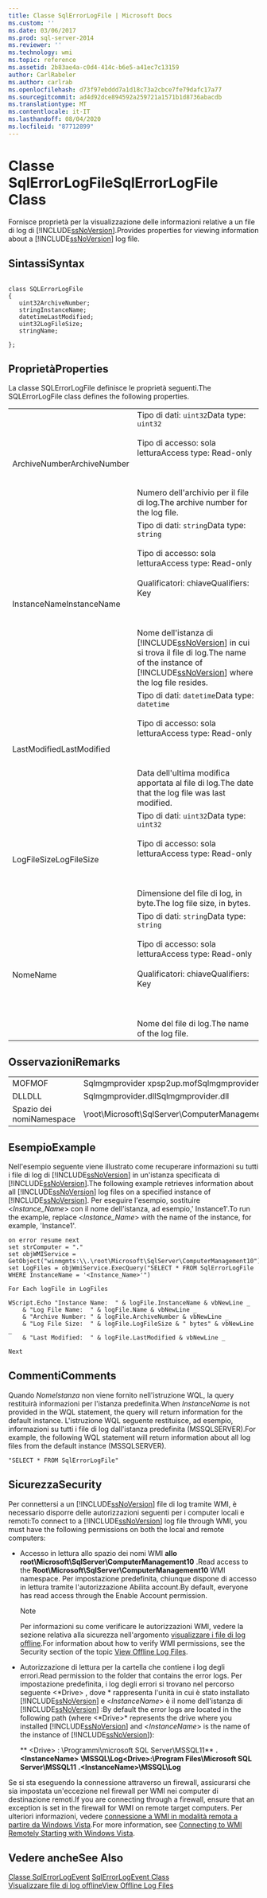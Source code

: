 ```yaml
---
title: Classe SqlErrorLogFile | Microsoft Docs
ms.custom: ''
ms.date: 03/06/2017
ms.prod: sql-server-2014
ms.reviewer: ''
ms.technology: wmi
ms.topic: reference
ms.assetid: 2b83ae4a-c0d4-414c-b6e5-a41ec7c13159
author: CarlRabeler
ms.author: carlrab
ms.openlocfilehash: d73f97ebddd7a1d18c73a2cbce7fe79dafc17a77
ms.sourcegitcommit: ad4d92dce894592a259721a1571b1d8736abacdb
ms.translationtype: MT
ms.contentlocale: it-IT
ms.lasthandoff: 08/04/2020
ms.locfileid: "87712899"
---
```

# <a name="sqlerrorlogfile-class"></a><span data-ttu-id="d6c24-102">Classe SqlErrorLogFile</span><span class="sxs-lookup"><span data-stu-id="d6c24-102">SqlErrorLogFile Class</span></span>
  <span data-ttu-id="d6c24-103">Fornisce proprietà per la visualizzazione delle informazioni relative a un file di log di [!INCLUDE[ssNoVersion](../../includes/ssnoversion-md.md)].</span><span class="sxs-lookup"><span data-stu-id="d6c24-103">Provides properties for viewing information about a [!INCLUDE[ssNoVersion](../../includes/ssnoversion-md.md)] log file.</span></span>  
  
## <a name="syntax"></a><span data-ttu-id="d6c24-104">Sintassi</span><span class="sxs-lookup"><span data-stu-id="d6c24-104">Syntax</span></span>  
  
```  
  
class SQLErrorLogFile  
{  
   uint32ArchiveNumber;  
   stringInstanceName;  
   datetimeLastModified;  
   uint32LogFileSize;  
   stringName;  
  
};  
```  
  
## <a name="properties"></a><span data-ttu-id="d6c24-105">Proprietà</span><span class="sxs-lookup"><span data-stu-id="d6c24-105">Properties</span></span>  
 <span data-ttu-id="d6c24-106">La classe SQLErrorLogFile definisce le proprietà seguenti.</span><span class="sxs-lookup"><span data-stu-id="d6c24-106">The SQLErrorLogFile class defines the following properties.</span></span>  
  
|||  
|-|-|  
|<span data-ttu-id="d6c24-107">ArchiveNumber</span><span class="sxs-lookup"><span data-stu-id="d6c24-107">ArchiveNumber</span></span>|<span data-ttu-id="d6c24-108">Tipo di dati: `uint32`</span><span class="sxs-lookup"><span data-stu-id="d6c24-108">Data type: `uint32`</span></span><br /><br /> <span data-ttu-id="d6c24-109">Tipo di accesso: sola lettura</span><span class="sxs-lookup"><span data-stu-id="d6c24-109">Access type: Read-only</span></span><br /><br /> <br /><br /> <span data-ttu-id="d6c24-110">Numero dell'archivio per il file di log.</span><span class="sxs-lookup"><span data-stu-id="d6c24-110">The archive number for the log file.</span></span>|  
|<span data-ttu-id="d6c24-111">InstanceName</span><span class="sxs-lookup"><span data-stu-id="d6c24-111">InstanceName</span></span>|<span data-ttu-id="d6c24-112">Tipo di dati: `string`</span><span class="sxs-lookup"><span data-stu-id="d6c24-112">Data type: `string`</span></span><br /><br /> <span data-ttu-id="d6c24-113">Tipo di accesso: sola lettura</span><span class="sxs-lookup"><span data-stu-id="d6c24-113">Access type: Read-only</span></span><br /><br /> <span data-ttu-id="d6c24-114">Qualificatori: chiave</span><span class="sxs-lookup"><span data-stu-id="d6c24-114">Qualifiers: Key</span></span><br /><br /> <br /><br /> <span data-ttu-id="d6c24-115">Nome dell'istanza di [!INCLUDE[ssNoVersion](../../includes/ssnoversion-md.md)] in cui si trova il file di log.</span><span class="sxs-lookup"><span data-stu-id="d6c24-115">The name of the instance of [!INCLUDE[ssNoVersion](../../includes/ssnoversion-md.md)] where the log file resides.</span></span>|  
|<span data-ttu-id="d6c24-116">LastModified</span><span class="sxs-lookup"><span data-stu-id="d6c24-116">LastModified</span></span>|<span data-ttu-id="d6c24-117">Tipo di dati: `datetime`</span><span class="sxs-lookup"><span data-stu-id="d6c24-117">Data type: `datetime`</span></span><br /><br /> <span data-ttu-id="d6c24-118">Tipo di accesso: sola lettura</span><span class="sxs-lookup"><span data-stu-id="d6c24-118">Access type: Read-only</span></span><br /><br /> <br /><br /> <span data-ttu-id="d6c24-119">Data dell'ultima modifica apportata al file di log.</span><span class="sxs-lookup"><span data-stu-id="d6c24-119">The date that the log file was last modified.</span></span>|  
|<span data-ttu-id="d6c24-120">LogFileSize</span><span class="sxs-lookup"><span data-stu-id="d6c24-120">LogFileSize</span></span>|<span data-ttu-id="d6c24-121">Tipo di dati: `uint32`</span><span class="sxs-lookup"><span data-stu-id="d6c24-121">Data type: `uint32`</span></span><br /><br /> <span data-ttu-id="d6c24-122">Tipo di accesso: sola lettura</span><span class="sxs-lookup"><span data-stu-id="d6c24-122">Access type: Read-only</span></span><br /><br /> <br /><br /> <span data-ttu-id="d6c24-123">Dimensione del file di log, in byte.</span><span class="sxs-lookup"><span data-stu-id="d6c24-123">The log file size, in bytes.</span></span>|  
|<span data-ttu-id="d6c24-124">Nome</span><span class="sxs-lookup"><span data-stu-id="d6c24-124">Name</span></span>|<span data-ttu-id="d6c24-125">Tipo di dati: `string`</span><span class="sxs-lookup"><span data-stu-id="d6c24-125">Data type: `string`</span></span><br /><br /> <span data-ttu-id="d6c24-126">Tipo di accesso: sola lettura</span><span class="sxs-lookup"><span data-stu-id="d6c24-126">Access type: Read-only</span></span><br /><br /> <span data-ttu-id="d6c24-127">Qualificatori: chiave</span><span class="sxs-lookup"><span data-stu-id="d6c24-127">Qualifiers: Key</span></span><br /><br /> <br /><br /> <span data-ttu-id="d6c24-128">Nome del file di log.</span><span class="sxs-lookup"><span data-stu-id="d6c24-128">The name of the log file.</span></span>|  
  
## <a name="remarks"></a><span data-ttu-id="d6c24-129">Osservazioni</span><span class="sxs-lookup"><span data-stu-id="d6c24-129">Remarks</span></span>  
  
|||  
|-|-|  
|<span data-ttu-id="d6c24-130">MOF</span><span class="sxs-lookup"><span data-stu-id="d6c24-130">MOF</span></span>|<span data-ttu-id="d6c24-131">Sqlmgmprovider xpsp2up.mof</span><span class="sxs-lookup"><span data-stu-id="d6c24-131">Sqlmgmprovider xpsp2up.mof</span></span>|  
|<span data-ttu-id="d6c24-132">DLL</span><span class="sxs-lookup"><span data-stu-id="d6c24-132">DLL</span></span>|<span data-ttu-id="d6c24-133">Sqlmgmprovider.dll</span><span class="sxs-lookup"><span data-stu-id="d6c24-133">Sqlmgmprovider.dll</span></span>|  
|<span data-ttu-id="d6c24-134">Spazio dei nomi</span><span class="sxs-lookup"><span data-stu-id="d6c24-134">Namespace</span></span>|<span data-ttu-id="d6c24-135">\root\Microsoft\SqlServer\ComputerManagement10</span><span class="sxs-lookup"><span data-stu-id="d6c24-135">\root\Microsoft\SqlServer\ComputerManagement10</span></span>|  
  
## <a name="example"></a><span data-ttu-id="d6c24-136">Esempio</span><span class="sxs-lookup"><span data-stu-id="d6c24-136">Example</span></span>  
 <span data-ttu-id="d6c24-137">Nell'esempio seguente viene illustrato come recuperare informazioni su tutti i file di log di [!INCLUDE[ssNoVersion](../../includes/ssnoversion-md.md)] in un'istanza specificata di [!INCLUDE[ssNoVersion](../../includes/ssnoversion-md.md)].</span><span class="sxs-lookup"><span data-stu-id="d6c24-137">The following example retrieves information about all [!INCLUDE[ssNoVersion](../../includes/ssnoversion-md.md)] log files on a specified instance of [!INCLUDE[ssNoVersion](../../includes/ssnoversion-md.md)].</span></span> <span data-ttu-id="d6c24-138">Per eseguire l'esempio, sostituire \<*Instance_Name*> con il nome dell'istanza, ad esempio,' Instance1'.</span><span class="sxs-lookup"><span data-stu-id="d6c24-138">To run the example, replace \<*Instance_Name*> with the name of the instance, for example, 'Instance1'.</span></span>  
  
```  
on error resume next  
set strComputer = "."  
set objWMIService = GetObject("winmgmts:\\.\root\Microsoft\SqlServer\ComputerManagement10")  
set LogFiles = objWmiService.ExecQuery("SELECT * FROM SqlErrorLogFile WHERE InstanceName = '<Instance_Name>'")  
  
For Each logFile in LogFiles  
  
WScript.Echo "Instance Name:  " & logFile.InstanceName & vbNewLine _  
    & "Log File Name:  " & logFile.Name & vbNewLine _  
    & "Archive Number: " & logFile.ArchiveNumber & vbNewLine _  
    & "Log File Size:  " & logFile.LogFileSize & " bytes" & vbNewLine _  
    & "Last Modified:  " & logFile.LastModified & vbNewLine _  
  
Next   
```  
  
## <a name="comments"></a><span data-ttu-id="d6c24-139">Commenti</span><span class="sxs-lookup"><span data-stu-id="d6c24-139">Comments</span></span>  
 <span data-ttu-id="d6c24-140">Quando *NomeIstanza* non viene fornito nell'istruzione WQL, la query restituirà informazioni per l'istanza predefinita.</span><span class="sxs-lookup"><span data-stu-id="d6c24-140">When *InstanceName* is not provided in the WQL statement, the query will return information for the default instance.</span></span> <span data-ttu-id="d6c24-141">L'istruzione WQL seguente restituisce, ad esempio, informazioni su tutti i file di log dall'istanza predefinita (MSSQLSERVER).</span><span class="sxs-lookup"><span data-stu-id="d6c24-141">For example, the following WQL statement will return information about all log files from the default instance (MSSQLSERVER).</span></span>  
  
```  
"SELECT * FROM SqlErrorLogFile"  
```  
  
## <a name="security"></a><span data-ttu-id="d6c24-142">Sicurezza</span><span class="sxs-lookup"><span data-stu-id="d6c24-142">Security</span></span>  
 <span data-ttu-id="d6c24-143">Per connettersi a un [!INCLUDE[ssNoVersion](../../includes/ssnoversion-md.md)] file di log tramite WMI, è necessario disporre delle autorizzazioni seguenti per i computer locali e remoti:</span><span class="sxs-lookup"><span data-stu-id="d6c24-143">To connect to a [!INCLUDE[ssNoVersion](../../includes/ssnoversion-md.md)] log file through WMI, you must have the following permissions on both the local and remote computers:</span></span>  
  
-   <span data-ttu-id="d6c24-144">Accesso in lettura allo spazio dei nomi WMI **allo root\Microsoft\SqlServer\ComputerManagement10** .</span><span class="sxs-lookup"><span data-stu-id="d6c24-144">Read access to the **Root\Microsoft\SqlServer\ComputerManagement10** WMI namespace.</span></span> <span data-ttu-id="d6c24-145">Per impostazione predefinita, chiunque dispone di accesso in lettura tramite l'autorizzazione Abilita account.</span><span class="sxs-lookup"><span data-stu-id="d6c24-145">By default, everyone has read access through the Enable Account permission.</span></span>  
  
    > [!NOTE]  
    >  <span data-ttu-id="d6c24-146">Per informazioni su come verificare le autorizzazioni WMI, vedere la sezione relativa alla sicurezza nell'argomento [visualizzare i file di log offline](../logs/view-offline-log-files.md).</span><span class="sxs-lookup"><span data-stu-id="d6c24-146">For information about how to verify WMI permissions, see the Security section of the topic [View Offline Log Files](../logs/view-offline-log-files.md).</span></span>  
  
-   <span data-ttu-id="d6c24-147">Autorizzazione di lettura per la cartella che contiene i log degli errori.</span><span class="sxs-lookup"><span data-stu-id="d6c24-147">Read permission to the folder that contains the error logs.</span></span> <span data-ttu-id="d6c24-148">Per impostazione predefinita, i log degli errori si trovano nel percorso seguente \<*Drive> , dove \* rappresenta l'unità in cui è stato installato [!INCLUDE[ssNoVersion](../../includes/ssnoversion-md.md)] e \<*InstanceName*> è il nome dell'istanza di [!INCLUDE[ssNoVersion](../../includes/ssnoversion-md.md)] :</span><span class="sxs-lookup"><span data-stu-id="d6c24-148">By default the error logs are located in the following path (where \<*Drive>\* represents the drive where you installed [!INCLUDE[ssNoVersion](../../includes/ssnoversion-md.md)] and \<*InstanceName*> is the name of the instance of [!INCLUDE[ssNoVersion](../../includes/ssnoversion-md.md)]):</span></span>  
  
     <span data-ttu-id="d6c24-149">\*\* \<Drive> : \Programmi\microsoft SQL Server\MSSQL11\*\* **. \<InstanceName> \MSSQL\Log**</span><span class="sxs-lookup"><span data-stu-id="d6c24-149">**\<Drive>:\Program Files\Microsoft SQL Server\MSSQL11** **.\<InstanceName>\MSSQL\Log**</span></span>  
  
 <span data-ttu-id="d6c24-150">Se si sta eseguendo la connessione attraverso un firewall, assicurarsi che sia impostata un'eccezione nel firewall per WMI nei computer di destinazione remoti.</span><span class="sxs-lookup"><span data-stu-id="d6c24-150">If you are connecting through a firewall, ensure that an exception is set in the firewall for WMI on remote target computers.</span></span> <span data-ttu-id="d6c24-151">Per ulteriori informazioni, vedere [connessione a WMI in modalità remota a partire da Windows Vista](https://go.microsoft.com/fwlink/?LinkId=178848).</span><span class="sxs-lookup"><span data-stu-id="d6c24-151">For more information, see [Connecting to WMI Remotely Starting with Windows Vista](https://go.microsoft.com/fwlink/?LinkId=178848).</span></span>  
  
## <a name="see-also"></a><span data-ttu-id="d6c24-152">Vedere anche</span><span class="sxs-lookup"><span data-stu-id="d6c24-152">See Also</span></span>  
 <span data-ttu-id="d6c24-153">[Classe SqlErrorLogEvent](sqlerrorlogevent-class.md) </span><span class="sxs-lookup"><span data-stu-id="d6c24-153">[SqlErrorLogEvent Class](sqlerrorlogevent-class.md) </span></span>  
 [<span data-ttu-id="d6c24-154">Visualizzare file di log offline</span><span class="sxs-lookup"><span data-stu-id="d6c24-154">View Offline Log Files</span></span>](../logs/view-offline-log-files.md)  
  
  

